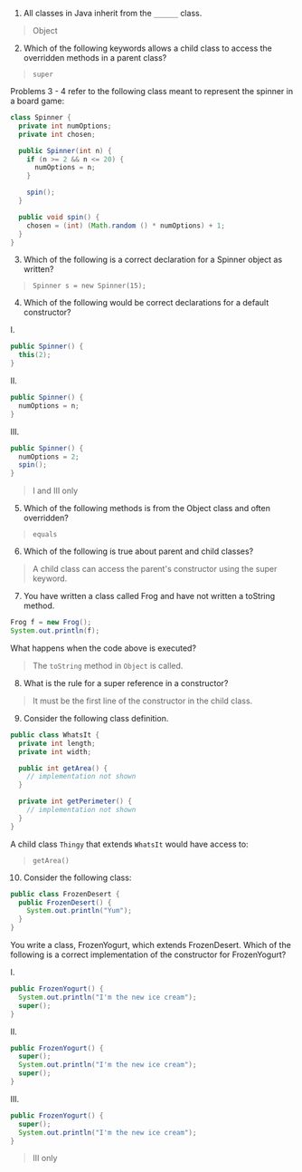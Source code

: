 1. All classes in Java inherit from the `______` class. 

> Object

2. Which of the following keywords allows a child class to access the overridden methods in a parent class? 

> `super`

Problems 3 - 4 refer to the following class meant to represent the spinner in a board game:

```java
class Spinner {
  private int numOptions; 
  private int chosen;

  public Spinner(int n) {
    if (n >= 2 && n <= 20) {
      numOptions = n;
    }

    spin();
  }

  public void spin() {
    chosen = (int) (Math.random () * numOptions) + 1;
  }
}
```

3. Which of the following is a correct declaration for a Spinner object as written?

> `Spinner s = new Spinner(15);`

4. Which of the following would be correct declarations for a default constructor?

I. 	
```java
public Spinner() {
  this(2);
}
```

II. 	
```java
public Spinner() {
  numOptions = n;
}
```

III. 	
```java
public Spinner() {
  numOptions = 2;
  spin();
}
```

> I and III only

5. Which of the following methods is from the Object class and often overridden? 

> `equals`

6. Which of the following is true about parent and child classes?

> A child class can access the parent's constructor using the super keyword.

7. You have written a class called Frog and have not written a toString method.

```java
Frog f = new Frog();
System.out.println(f);
```

What happens when the code above is executed?

> The `toString` method in `Object` is called.

8. What is the rule for a super reference in a constructor? 

> It must be the first line of the constructor in the child class.

9. Consider the following class definition.

```java
public class WhatsIt {
  private int length;
  private int width;

  public int getArea() {
    // implementation not shown
  }

  private int getPerimeter() {
    // implementation not shown
  }
}
```

A child class `Thingy` that extends `WhatsIt` would have access to:

> `getArea()`

10. Consider the following class:
```java
public class FrozenDesert {
  public FrozenDesert() {
    System.out.println("Yum"); 
  }
}
```

You write a class, FrozenYogurt, which extends FrozenDesert. Which of the following is a correct implementation of the constructor for FrozenYogurt?

I. 	
```java
public FrozenYogurt() {
  System.out.println("I'm the new ice cream");
  super();
}
```

II. 	
```java
public FrozenYogurt() {
  super();
  System.out.println("I'm the new ice cream");
  super();
}
```

III. 	
```java
public FrozenYogurt() {
  super();
  System.out.println("I'm the new ice cream");
}
```

> III only
